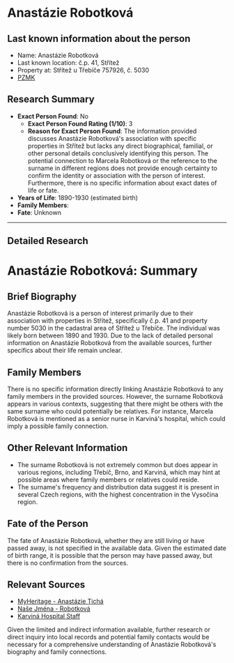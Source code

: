 # Anastázie Robotková

## Last known information about the person
- Name: Anastázie Robotková
- Last known location: č.p. 41, Střítež
- Property at: Střítež u Třebíče 757926, č. 5030 
- [PZMK](https://pzmk.cz/66576262010)

## Research Summary
- **Exact Person Found**: No
  - **Exact Person Found Rating (1/10)**: 3
  - **Reason for Exact Person Found**: The information provided discusses Anastázie Robotková's association with specific properties in Střítež but lacks any direct biographical, familial, or other personal details conclusively identifying this person. The potential connection to Marcela Robotková or the reference to the surname in different regions does not provide enough certainty to confirm the identity or association with the person of interest. Furthermore, there is no specific information about exact dates of life or fate.
- **Years of Life**: 1890-1930 (estimated birth)
- **Family Members**: 
- **Fate**: Unknown

---

## Detailed Research
# Anastázie Robotková: Summary

## Brief Biography
Anastázie Robotková is a person of interest primarily due to their association with properties in Střítež, specifically č.p. 41 and property number 5030 in the cadastral area of Střítež u Třebíče. The individual was likely born between 1890 and 1930. Due to the lack of detailed personal information on Anastázie Robotková from the available sources, further specifics about their life remain unclear.

## Family Members
There is no specific information directly linking Anastázie Robotková to any family members in the provided sources. However, the surname Robotková appears in various contexts, suggesting that there might be others with the same surname who could potentially be relatives. For instance, Marcela Robotková is mentioned as a senior nurse in Karviná's hospital, which could imply a possible family connection.

## Other Relevant Information
- The surname Robotková is not extremely common but does appear in various regions, including Třebíč, Brno, and Karviná, which may hint at possible areas where family members or relatives could reside.
- The surname's frequency and distribution data suggest it is present in several Czech regions, with the highest concentration in the Vysočina region.

## Fate of the Person
The fate of Anastázie Robotková, whether they are still living or have passed away, is not specified in the available data. Given the estimated date of birth range, it is possible that the person may have passed away, but there is no confirmation from the sources.

## Relevant Sources
- [MyHeritage - Anastázie Tichá](https://www.myheritage.com/names/anast%C3%A1zie_tich%C3%A1)
- [Naše Jména - Robotková](https://www.nasejmena.cz/nj/cetnost.php?id=262536&typ=prijmeni&rel=1)
- [Karviná Hospital Staff](http://www.nemocnicekarvina.cz/cs/pacient/oddeleni/luzkova-cast-karvina/aro.html)

Given the limited and indirect information available, further research or direct inquiry into local records and potential family contacts would be necessary for a comprehensive understanding of Anastázie Robotková's biography and family connections.
    